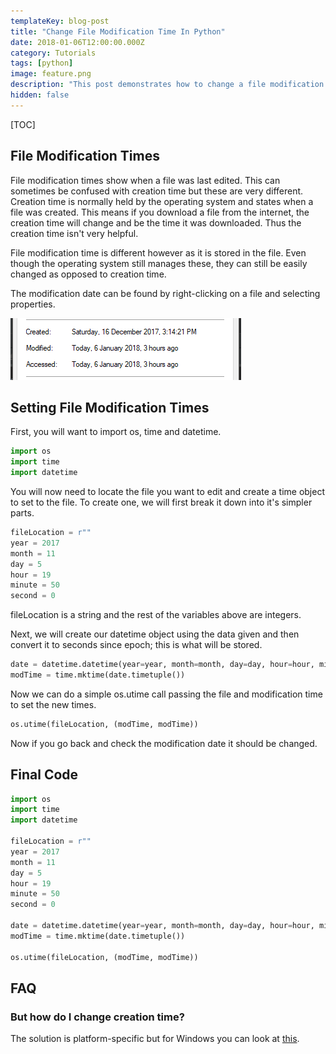 ```yaml
---
templateKey: blog-post
title: "Change File Modification Time In Python"
date: 2018-01-06T12:00:00.000Z
category: Tutorials
tags: [python]
image: feature.png
description: "This post demonstrates how to change a file modification time in Python. No third party modules are required and it will work on Windows, Mac and Linux."
hidden: false
---
```


[TOC]

## File Modification Times
File modification times show when a file was last edited. This can sometimes be confused with creation time but these are very different. Creation time is normally held by the operating system and states when a file was created. This means if you download a file from the internet, the creation time will change and be the time it was downloaded. Thus the creation time isn't very helpful.

File modification time is different however as it is stored in the file. Even though the operating system still manages these, they can still be easily changed as opposed to creation time.

The modification date can be found by right-clicking on a file and selecting properties.

![Properties showing times of a file](properties.png)

## Setting File Modification Times
First, you will want to import os, time and datetime.

```python
import os
import time
import datetime
```

You will now need to locate the file you want to edit and create a time object to set to the file. To create one, we will first break it down into it's simpler parts.

```python
fileLocation = r""
year = 2017
month = 11
day = 5
hour = 19
minute = 50
second = 0
```

fileLocation is a string and the rest of the variables above are integers.

Next, we will create our datetime object using the data given and then convert it to seconds since epoch; this is what will be stored.

```python
date = datetime.datetime(year=year, month=month, day=day, hour=hour, minute=minute, second=second)
modTime = time.mktime(date.timetuple())
```

Now we can do a simple os.utime call passing the file and modification time to set the new times.

```python
os.utime(fileLocation, (modTime, modTime))
```

Now if you go back and check the modification date it should be changed.

## Final Code
```python
import os
import time
import datetime

fileLocation = r""
year = 2017
month = 11
day = 5
hour = 19
minute = 50
second = 0

date = datetime.datetime(year=year, month=month, day=day, hour=hour, minute=minute, second=second)
modTime = time.mktime(date.timetuple())

os.utime(fileLocation, (modTime, modTime))
```

## FAQ
### But how do I change creation time?
The solution is platform-specific but for Windows you can look at [this](https://stackoverflow.com/questions/4996405/how-do-i-change-the-file-creation-date-of-a-windows-file-from-python).

